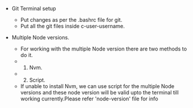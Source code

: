 - Git Terminal setup
    - Put changes as per the .bashrc file for git.
    - Put all the git files inside c-user-username.
    
- Multiple Node versions.
    - For working with the multiple Node version there are two methods to do it.
    - 1. Nvm.
    - 2. Script.
    - If unable to install Nvm, we can use script for the multiple Node versions and these node version will be valid upto the terminal till working currently.Please refer 'node-version' file for info